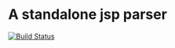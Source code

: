 A standalone jsp parser
=======================

[![Build Status](https://travis-ci.org/jhorstmann/jspparser.svg?branch=master)](https://travis-ci.org/jhorstmann/jspparser)

